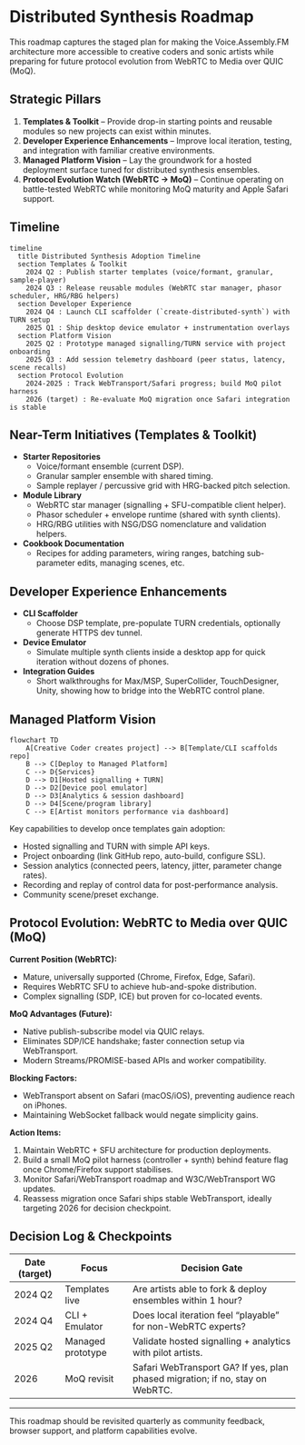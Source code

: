 # Distributed Synthesis Roadmap

This roadmap captures the staged plan for making the Voice.Assembly.FM
architecture more accessible to creative coders and sonic artists while
preparing for future protocol evolution from WebRTC to Media over QUIC (MoQ).

## Strategic Pillars

1. **Templates & Toolkit** – Provide drop-in starting points and reusable
   modules so new projects can exist within minutes.
2. **Developer Experience Enhancements** – Improve local iteration, testing, and
   integration with familiar creative environments.
3. **Managed Platform Vision** – Lay the groundwork for a hosted deployment
   surface tuned for distributed synthesis ensembles.
4. **Protocol Evolution Watch (WebRTC → MoQ)** – Continue operating on
   battle-tested WebRTC while monitoring MoQ maturity and Apple Safari support.

## Timeline

```mermaid
timeline
  title Distributed Synthesis Adoption Timeline
  section Templates & Toolkit
    2024 Q2 : Publish starter templates (voice/formant, granular, sample-player)
    2024 Q3 : Release reusable modules (WebRTC star manager, phasor scheduler, HRG/RBG helpers)
  section Developer Experience
    2024 Q4 : Launch CLI scaffolder (`create-distributed-synth`) with TURN setup
    2025 Q1 : Ship desktop device emulator + instrumentation overlays
  section Platform Vision
    2025 Q2 : Prototype managed signalling/TURN service with project onboarding
    2025 Q3 : Add session telemetry dashboard (peer status, latency, scene recalls)
  section Protocol Evolution
    2024-2025 : Track WebTransport/Safari progress; build MoQ pilot harness
    2026 (target) : Re-evaluate MoQ migration once Safari integration is stable
```

## Near-Term Initiatives (Templates & Toolkit)

- **Starter Repositories**
  - Voice/formant ensemble (current DSP).
  - Granular sampler ensemble with shared timing.
  - Sample replayer / percussive grid with HRG-backed pitch selection.
- **Module Library**
  - WebRTC star manager (signalling + SFU-compatible client helper).
  - Phasor scheduler + envelope runtime (shared with synth clients).
  - HRG/RBG utilities with NSG/DSG nomenclature and validation helpers.
- **Cookbook Documentation**
  - Recipes for adding parameters, wiring ranges, batching sub-parameter edits,
    managing scenes, etc.

## Developer Experience Enhancements

- **CLI Scaffolder**
  - Choose DSP template, pre-populate TURN credentials, optionally generate
    HTTPS dev tunnel.
- **Device Emulator**
  - Simulate multiple synth clients inside a desktop app for quick iteration
    without dozens of phones.
- **Integration Guides**
  - Short walkthroughs for Max/MSP, SuperCollider, TouchDesigner, Unity, showing
    how to bridge into the WebRTC control plane.

## Managed Platform Vision

```mermaid
flowchart TD
    A[Creative Coder creates project] --> B[Template/CLI scaffolds repo]
    B --> C[Deploy to Managed Platform]
    C --> D{Services}
    D --> D1[Hosted signalling + TURN]
    D --> D2[Device pool emulator]
    D --> D3[Analytics & session dashboard]
    D --> D4[Scene/program library]
    C --> E[Artist monitors performance via dashboard]
```

Key capabilities to develop once templates gain adoption:

- Hosted signalling and TURN with simple API keys.
- Project onboarding (link GitHub repo, auto-build, configure SSL).
- Session analytics (connected peers, latency, jitter, parameter change rates).
- Recording and replay of control data for post-performance analysis.
- Community scene/preset exchange.

## Protocol Evolution: WebRTC to Media over QUIC (MoQ)

**Current Position (WebRTC):**

- Mature, universally supported (Chrome, Firefox, Edge, Safari).
- Requires WebRTC SFU to achieve hub-and-spoke distribution.
- Complex signalling (SDP, ICE) but proven for co-located events.

**MoQ Advantages (Future):**

- Native publish-subscribe model via QUIC relays.
- Eliminates SDP/ICE handshake; faster connection setup via WebTransport.
- Modern Streams/PROMISE-based APIs and worker compatibility.

**Blocking Factors:**

- WebTransport absent on Safari (macOS/iOS), preventing audience reach on
  iPhones.
- Maintaining WebSocket fallback would negate simplicity gains.

**Action Items:**

1. Maintain WebRTC + SFU architecture for production deployments.
2. Build a small MoQ pilot harness (controller + synth) behind feature flag once
   Chrome/Firefox support stabilises.
3. Monitor Safari/WebTransport roadmap and W3C/WebTransport WG updates.
4. Reassess migration once Safari ships stable WebTransport, ideally targeting
   2026 for decision checkpoint.

## Decision Log & Checkpoints

| Date (target) | Focus             | Decision Gate                                                                 |
| ------------- | ----------------- | ----------------------------------------------------------------------------- |
| 2024 Q2       | Templates live    | Are artists able to fork & deploy ensembles within 1 hour?                    |
| 2024 Q4       | CLI + Emulator    | Does local iteration feel “playable” for non-WebRTC experts?                  |
| 2025 Q2       | Managed prototype | Validate hosted signalling + analytics with pilot artists.                    |
| 2026          | MoQ revisit       | Safari WebTransport GA? If yes, plan phased migration; if no, stay on WebRTC. |

---

This roadmap should be revisited quarterly as community feedback, browser
support, and platform capabilities evolve.
